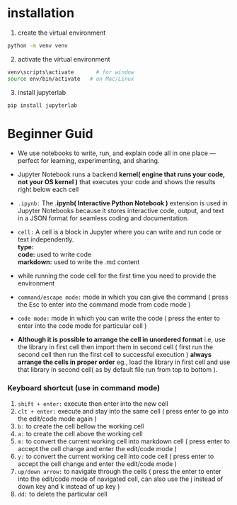 # installation

1. create the virtual environment
```bash
python -m venv venv
```
2. activate the virtual environment
```bash
venv\scripts\activate       # for window
source env/bin/activate   # on Mac/Linux
``` 

3. install jupyterlab
```bash
pip install jupyterlab
```

# Beginner Guid

- We use notebooks to write, run, and explain code all in one place — perfect for learning, experimenting, and sharing.

- Jupyter Notebook runs a backend **kernel( engine that runs your code, not your OS kernel )** that executes your code and shows the results right below each cell

- `.ipynb:` The **.ipynb(  Interactive Python Notebook )** extension is used in Jupyter Notebooks because it stores interactive code, output, and text in a JSON format for seamless coding and documentation.

- `cell:` A cell is a block in Jupyter where you can write and run code or text independently.\
**type:** \
**code:** used to write code\
**markdown:** used to write the .md content
- while running the code cell for the first time you need to provide the environment 
- `command/escape mode:` mode in which you can give the command ( press the Esc to enter into the command mode from code mode )
- `code mode:` mode in which you can write the code ( press the enter to enter into the code mode for particular cell )

- **Although it is possible to arrange the cell in unordered format** i.e, use the library in first cell then import them in second cell ( first run the second cell then run the first cell to successful execution )  **always arrange the cells in proper order** eg., load the library in first cell and use that library in second cell( as by default file run from top to bottom ). 

### Keyboard  shortcut (use in command mode)
1. `shift + enter:` execute then enter into the new cell
2. `clt + enter:` execute and stay into the same cell ( press enter to go into the edit/code mode again )
3. `b:` to create the cell bellow the working cell
4. `a:` to create the cell above the working cell
5. `m:` to convert the current working cell into markdown cell ( press enter to accept the cell change and enter the edit/code mode )
6. `y:` to convert the current working cell into code cell ( press enter to accept the cell change and enter the edit/code mode )
7. `up/down arrow:` to navigate through the cells ( press the enter to enter into the edit/code mode of navigated cell, can also use the j instead of down key and k instead of up key )
8. `dd:` to delete the particular cell 

